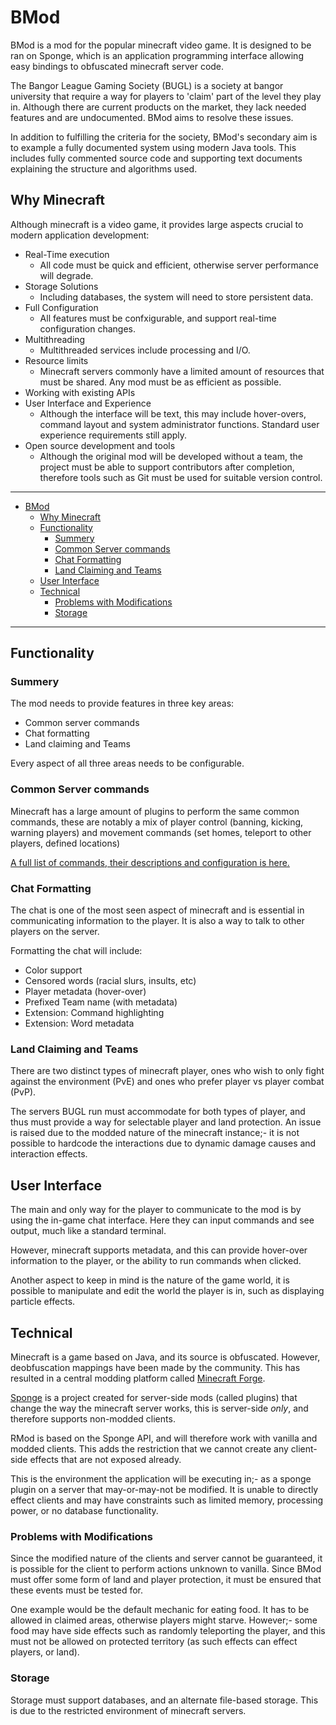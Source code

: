 # BMod

BMod is a mod for the popular minecraft video game. It is designed to be
ran on Sponge, which is an application programming interface allowing easy bindings
to obfuscated minecraft server code.

The Bangor League Gaming Society (BUGL) is a society at bangor university that
require a way for players to 'claim' part of the level they play in.
Although there are current products on the market, they lack needed features and
are undocumented. BMod aims to resolve these issues.

In addition to fulfilling the criteria for the society, BMod's secondary
aim is to example a fully documented system using modern Java tools. This includes
fully commented source code and supporting text documents explaining the structure
and algorithms used.

## Why Minecraft

Although minecraft is a video game, it provides large aspects crucial to modern
application development:

- Real-Time execution
	- All code must be quick and efficient, otherwise server performance will degrade.
- Storage Solutions
	- Including databases, the system will need to store persistent data.
- Full Configuration
	- All features must be confxigurable, and support real-time configuration changes.
- Multithreading
	- Multithreaded services include processing and I/O.
- Resource limits
	- Minecraft servers commonly have a limited amount of resources that must be
		shared. Any mod must be as efficient as possible.
- Working with existing APIs
- User Interface and Experience
	- Although the interface will be text, this may include hover-overs, command
		layout and system administrator functions. Standard user experience requirements
		still apply.
- Open source development and tools
	- Although the original mod will be developed without a team, the project must
		be able to support contributors after completion, therefore tools such as
		Git must be used for suitable version control.

---

- [BMod](#BMod)
	- [Why Minecraft](#Why-Minecraft)
	- [Functionality](#Functionality)
		- [Summery](#Summery)
		- [Common Server commands](#Common-Server-commands)
		- [Chat Formatting](#Chat-Formatting)
		- [Land Claiming and Teams](#Land-Claiming-and-Teams)
	- [User Interface](#User-Interface)
	- [Technical](#Technical)
		- [Problems with Modifications](#Problems-with-Modifications)
		- [Storage](#Storage)

---

## Functionality

### Summery

The mod needs to provide features in three key areas:

- Common server commands
- Chat formatting
- Land claiming and Teams

Every aspect of all three areas needs to be configurable.

### Common Server commands

Minecraft has a large amount of plugins to perform the same common commands,
these are notably a mix of player control (banning, kicking, warning players)
and movement commands (set homes, teleport to other players, defined locations)

[A full list of commands, their descriptions and configuration is here.](Commands.md)

### Chat Formatting

The chat is one of the most seen aspect of minecraft and is essential in communicating
information to the player. It is also a way to talk to other players on the server.

Formatting the chat will include:

- Color support
- Censored words (racial slurs, insults, etc)
- Player metadata (hover-over)
- Prefixed Team name (with metadata)
- Extension: Command highlighting
- Extension: Word metadata

### Land Claiming and Teams

There are two distinct types of minecraft player, ones who wish to only fight against
the environment (PvE) and ones who prefer player vs player combat (PvP).

The servers BUGL run must accommodate for both types of player, and thus must provide
a way for selectable player and land protection. An issue is raised due to the modded
nature of the minecraft instance;- it is not possible to hardcode the interactions
due to dynamic damage causes and interaction effects.

## User Interface

The main and only way for the player to communicate to the mod is by using the
in-game chat interface. Here they can input commands and see output, much like a
standard terminal.

However, minecraft supports metadata, and this can provide hover-over information
to the player, or the ability to run commands when clicked.

Another aspect to keep in mind is the nature of the game world, it is possible to
manipulate and edit the world the player is in, such as displaying particle effects.

## Technical

Minecraft is a game based on Java, and its source is obfuscated. However, deobfuscation
mappings have been made by the community. This has resulted in a central modding
platform called [Minecraft Forge](https://github.com/MinecraftForge).

[Sponge](https://github.com/SpongePowered) is a project created for server-side
mods (called plugins) that change the way the minecraft server works, this is
server-side *only*, and therefore supports non-modded clients.

RMod is based on the Sponge API, and will therefore work with vanilla and modded
clients. This adds the restriction that we cannot create any client-side effects
that are not exposed already.

This is the environment the application will be executing in;- as a sponge plugin
on a server that may-or-may-not be modified. It is unable to directly effect clients
and may have constraints such as limited memory, processing power, or no database
functionality.

### Problems with Modifications

Since the modified nature of the clients and server cannot be guaranteed, it is
possible for the client to perform actions unknown to vanilla. Since BMod must offer
some form of land and player protection, it must be ensured that these events must be
tested for.

One example would be the default mechanic for eating food. It has to be allowed
in claimed areas, otherwise players might starve. However;- some food may have
side effects such as randomly teleporting the player, and this must not be allowed
on protected territory (as such effects can effect players, or land).

### Storage

Storage must support databases, and an alternate file-based storage. This is due
to the restricted environment of minecraft servers.
